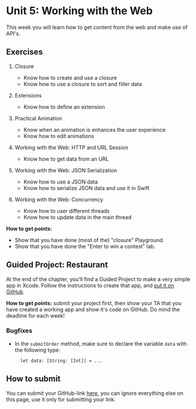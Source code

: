 # Unit 5: Working with the Web
This week you will learn how to get content from the web and make use of API's.

## Exercises
1. Closure
	- Know how to create and use a closure
	- Know how to use a closure to sort and filter data

2. Extensions
	- Know how to define an extension

3. Practical Animation
	- Know when an animation is enhances the user experience
	- Know how to edit animations

4. Working with the Web: HTTP and URL Session
	- Know how to get data from an URL

5. Working with the Web: JSON Serialization
	- Know how to use a JSON data
	- Know how to serialize JSON data and use it in  Swift

6. Working with the Web: Concurrency
	- Know how to user different threads
	- Know how to update data in the main thread

**How to get points:**

- Show that you have done (most of the) "closure" Playground.
- Show that you have done the "Enter to win a contest" lab.

## Guided Project: Restaurant

At the end of the chapter, you'll find a Guided Project to make a very simple app in Xcode. Follow the instructions to create that app, and [put it on GitHub](/ios/github).

**How to get points:** submit your project first, then show your TA that you have created a working app and show it's code on GitHub. Do mind the deadline for each week!

### Bugfixes

- In the `submitOrder` method, make sure to declare the variable `data` with the following type:

        let data: [String: [Int]] = ...

## How to submit

You can submit your GitHub-link [here](/projects/many-lists#submit-content), you can ignore everything else on this page, use it only for submitting your link.